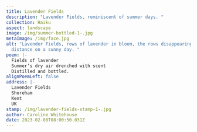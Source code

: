 ```yaml
---
title: Lavender Fields
description: "Lavender Fields, reminiscent of summer days. "
collection: Haiku
aspect: landscape
image: /img/summer-bottled-1-.jpg
metaImage: /img/face.jpg
alt: "Lavender Fields, rows of lavender in bloom, the rows disappearing into the
  distance on a sunny day. "
poem: |-
  Fields of lavender 
  Summer’s dry air drenched with scent
  Distilled and bottled.
alignPoemLeft: false
address: |-
  Lavender Fields
  Shoreham
  Kent 
  UK
stamp: /img/lavender-fields-stamp-1-.jpg
author: Caroline Whitehouse
date: 2023-02-08T08:00:50.031Z
---
```

